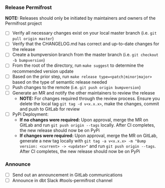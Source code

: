 ### Release Permifrost
**NOTE:** Releases should only be initiated by maintainers and owners of the Permifrost project

- [ ] Verify all necessary changes exist on your local master branch (i.e. `git pull origin master`)
- [ ] Verify that the CHANGELOG.md has correct and up-to-date changes for the release
- [ ] Create a bumpversion branch from the master branch (i.e. `git checkout -b bumpversion`)
- [ ] From the root of the directory, run `make suggest` to determine the recommended version update
- [ ] Based on the prior step, run `make release type=<patch|minor|major>` based on the type of semantic release needed
- [ ] Push changes to the remote (i.e. `git push origin bumpversion`)
- [ ] Generate an MR and notify the other maintainers to review the release
    - **NOTE:** For changes required through the review process. Ensure you delete the local tag `git tag -d v<x.x.x>`, make the changes, commit and push to GitLab for review
- [ ] PyPi Deployment:
    - **If no changes were required:** Upon approval, merge the MR on GitLab and run `git push origin --tags` locally. After CI completes, the new release should now be on PyPi
    - **If changes were required:** Upon approval, merge the MR on GitLab, generate a new tag locally with `git tag -a v<x.x.x> -m "Bump version: <current> -> <update>"` and run `git push origin --tags`. After CI completes, the new release should now be on PyPi

### Announce
- [ ] Send out an announcement in GitLab communications
- [ ] Announce in dbt Slack #tools-permifrost channel
